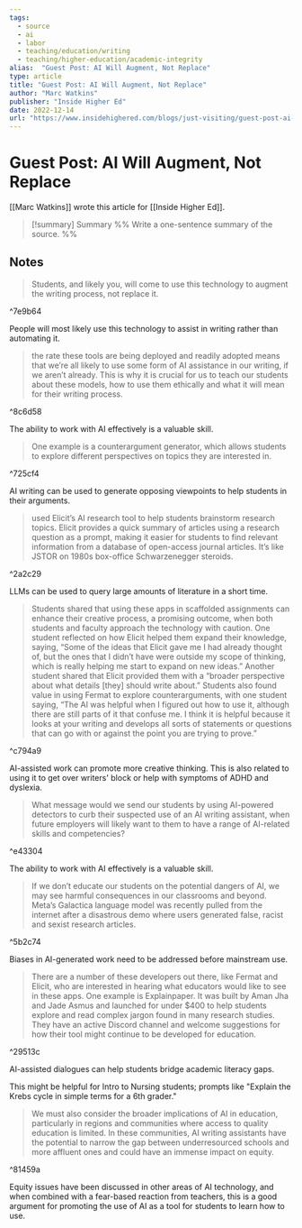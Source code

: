 ```yaml
---
tags:
  - source
  - ai
  - labor
  - teaching/education/writing
  - teaching/higher-education/academic-integrity
alias:  "Guest Post: AI Will Augment, Not Replace"
type: article
title: "Guest Post: AI Will Augment, Not Replace"
author: "Marc Watkins"
publisher: "Inside Higher Ed"
date: 2022-12-14
url: "https://www.insidehighered.com/blogs/just-visiting/guest-post-ai-will-augment-not-replace"
---
```

# Guest Post: AI Will Augment, Not Replace
[[Marc Watkins]] wrote this article for [[Inside Higher Ed]].

> [!summary] Summary
> %% Write a one-sentence summary of the source. %%

## Notes
> Students, and likely you, will come to use this technology to augment the writing process, not replace it.

^7e9b64

People will most likely use this technology to assist in writing rather than automating it.

> the rate these tools are being deployed and readily adopted means that we’re all likely to use some form of AI assistance in our writing, if we aren’t already. This is why it is crucial for us to teach our students about these models, how to use them ethically and what it will mean for their writing process.

^8c6d58

The ability to work with AI effectively is a valuable skill.

> One example is a counterargument generator, which allows students to explore different perspectives on topics they are interested in.

^725cf4

AI writing can be used to generate opposing viewpoints to help students in their arguments.

> used Elicit’s AI research tool to help students brainstorm research topics. Elicit provides a quick summary of articles using a research question as a prompt, making it easier for students to find relevant information from a database of open-access journal articles. It’s like JSTOR on 1980s box-office Schwarzenegger steroids.

^2a2c29

LLMs can be used to query large amounts of literature in a short time.

> Students shared that using these apps in scaffolded assignments can enhance their creative process, a promising outcome, when both students and faculty approach the technology with caution. One student reflected on how Elicit helped them expand their knowledge, saying, “Some of the ideas that Elicit gave me I had already thought of, but the ones that I didn’t have were outside my scope of thinking, which is really helping me start to expand on new ideas.” Another student shared that Elicit provided them with a “broader perspective about what details [they] should write about.” Students also found value in using Fermat to explore counterarguments, with one student saying, “The AI was helpful when I figured out how to use it, although there are still parts of it that confuse me. I think it is helpful because it looks at your writing and develops all sorts of statements or questions that can go with or against the point you are trying to prove.”

^c794a9

AI-assisted work can promote more creative thinking. This is also related to using it to get over writers' block or help with symptoms of ADHD and dyslexia.

> What message would we send our students by using AI-powered detectors to curb their suspected use of an AI writing assistant, when future employers will likely want to them to have a range of AI-related skills and competencies?

^e43304

The ability to work with AI effectively is a valuable skill.

> If we don’t educate our students on the potential dangers of AI, we may see harmful consequences in our classrooms and beyond. Meta’s Galactica language model was recently pulled from the internet after a disastrous demo where users generated false, racist and sexist research articles.

^5b2c74

Biases in AI-generated work need to be addressed before mainstream use.

> There are a number of these developers out there, like Fermat and Elicit, who are interested in hearing what educators would like to see in these apps. One example is Explainpaper. It was built by Aman Jha and Jade Asmus and launched for under $400 to help students explore and read complex jargon found in many research studies. They have an active Discord channel and welcome suggestions for how their tool might continue to be developed for education.

^29513c

AI-assisted dialogues can help students bridge academic literacy gaps.

This might be helpful for Intro to Nursing students; prompts like "Explain the Krebs cycle in simple terms for a 6th grader."

> We must also consider the broader implications of AI in education, particularly in regions and communities where access to quality education is limited. In these communities, AI writing assistants have the potential to narrow the gap between underresourced schools and more affluent ones and could have an immense impact on equity.

^81459a

Equity issues have been discussed in other areas of AI technology, and when combined with a fear-based reaction from teachers, this is a good argument for promoting the use of AI as a tool for students to learn how to use.